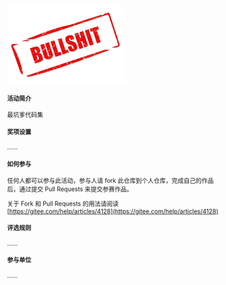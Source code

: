 ![bullshit](resource/bullshit.png)

#### 活动简介

最坑爹代码集


#### 奖项设置

......


#### 如何参与

任何人都可以参与此活动，参与人请 fork 此仓库到个人仓库，完成自己的作品后，通过提交 Pull Requests 来提交参赛作品。 
 
关于 Fork 和 Pull Requests 的用法请阅读 [https://gitee.com/help/articles/4128](https://gitee.com/help/articles/4128)

#### 评选规则

......

#### 参与单位

......

